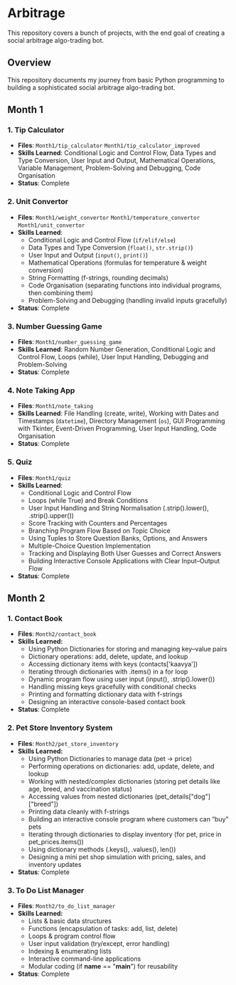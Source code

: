 # Arbitrage
This repository covers a bunch of projects, with the end goal of creating a social arbitrage algo-trading bot.

## Overview
This repository documents my journey from basic Python programming to building a sophisticated social arbitrage algo-trading bot.

## Month 1

### 1. Tip Calculator
- **Files**: `Month1/tip_calculator` `Month1/tip_calculator_improved`
- **Skills Learned**: Conditional Logic and Control Flow, Data Types and Type Conversion,  User Input and Output, Mathematical Operations, Variable Management, Problem-Solving and Debugging, Code Organisation
- **Status**: Complete

### 2. Unit Convertor
- **Files**: `Month1/weight_convertor` `Month1/temperature_convertor` `Month1/unit_convertor`
- **Skills Learned**: 
  - Conditional Logic and Control Flow (`if/elif/else`)
  - Data Types and Type Conversion (`float()`, `str.strip()`)
  - User Input and Output (`input()`, `print()`)
  - Mathematical Operations (formulas for temperature & weight conversion)
  - String Formatting (f-strings, rounding decimals)
  - Code Organisation (separating functions into individual programs, then combining them)
  - Problem-Solving and Debugging (handling invalid inputs gracefully)
- **Status**: Complete

### 3. Number Guessing Game  
- **Files**: `Month1/number_guessing_game`
- **Skills Learned**: Random Number Generation, Conditional Logic and Control Flow, Loops (while), User Input Handling, Debugging and Problem-Solving  
- **Status**: Complete

### 4. Note Taking App  
- **Files**: `Month1/note_taking` 
- **Skills Learned**: File Handling (create, write), Working with Dates and Timestamps (`datetime`), Directory Management (`os`), GUI Programming with Tkinter, Event-Driven Programming, User Input Handling, Code Organisation  
- **Status**: Complete

### 5. Quiz
- **Files**: `Month1/quiz`
- **Skills Learned**:
    - Conditional Logic and Control Flow
    - Loops (while True) and Break Conditions
    - User Input Handling and String Normalisation (.strip().lower(), .strip().upper())
    - Score Tracking with Counters and Percentages
    - Branching Program Flow Based on Topic Choice
    - Using Tuples to Store Question Banks, Options, and Answers
    - Multiple-Choice Question Implementation
    - Tracking and Displaying Both User Guesses and Correct Answers
    - Building Interactive Console Applications with Clear Input–Output Flow
- **Status**: Complete

## Month 2

### 1. Contact Book
- **Files**: `Month2/contact_book`
- **Skills Learned:**
  - Using Python Dictionaries for storing and managing key–value pairs
  - Dictionary operations: add, delete, update, and lookup
  - Accessing dictionary items with keys (contacts['kaavya'])
  - Iterating through dictionaries with .items() in a for loop
  - Dynamic program flow using user input (input(), .strip().lower())
  - Handling missing keys gracefully with conditional checks
  - Printing and formatting dictionary data with f-strings
  - Designing an interactive console-based contact book
- **Status**: Complete

### 2. Pet Store Inventory System
- **Files**: `Month2/pet_store_inventory`
- **Skills Learned:**
  - Using Python Dictionaries to manage data (pet → price)
  - Performing operations on dictionaries: add, update, delete, and lookup
  - Working with nested/complex dictionaries (storing pet details like age, breed, and vaccination status)
  - Accessing values from nested dictionaries (pet_details["dog"]["breed"])
  - Printing data cleanly with f-strings
  - Building an interactive console program where customers can “buy” pets
  - Iterating through dictionaries to display inventory (for pet, price in pet_prices.items())
  - Using dictionary methods (.keys(), .values(), len())
  - Designing a mini pet shop simulation with pricing, sales, and inventory updates
- **Status**: Complete

### 3. To Do List Manager
- **Files**: `Month2/to_do_list_manager`
- **Skills Learned:**
  - Lists & basic data structures
  - Functions (encapsulation of tasks: add, list, delete)
  - Loops & program control flow
  - User input validation (try/except, error handling)
  - Indexing & enumerating lists
  - Interactive command-line applications
  - Modular coding (if __name__ == "__main__") for reusability
- **Status**: Complete

